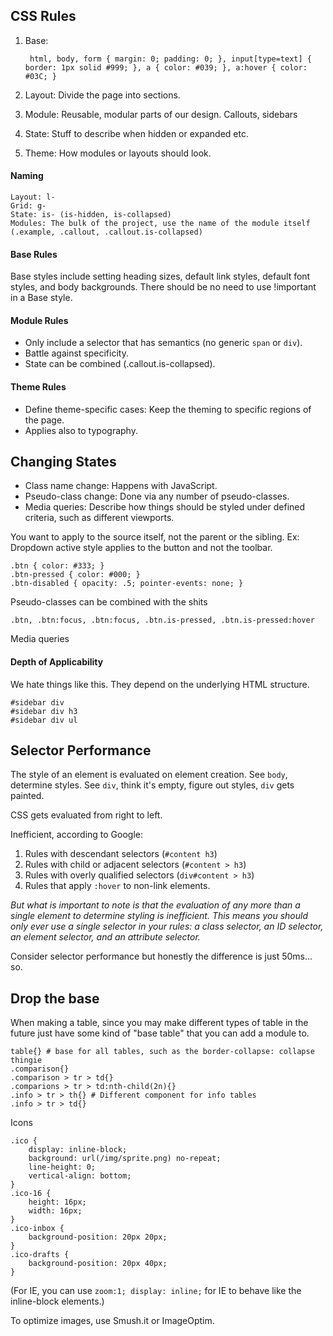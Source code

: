 ## CSS Rules

1. Base: 

		html, body, form { margin: 0; padding: 0; }, input[type=text] { border: 1px solid #999; }, a { color: #039; }, a:hover { color: #03C; }

2. Layout: Divide the page into sections.
3. Module: Reusable, modular parts of our design. Callouts, sidebars
4. State: Stuff to describe when hidden or expanded etc.
5. Theme: How modules or layouts should look.

#### Naming

	Layout: l-
	Grid: g-
	State: is- (is-hidden, is-collapsed)
	Modules: The bulk of the project, use the name of the module itself (.example, .callout, .callout.is-collapsed)

#### Base Rules

Base styles include setting heading sizes, default link styles, default font styles, and body backgrounds. There should be no need to use !important in a Base style.

#### Module Rules

- Only include a selector that has semantics (no generic `span` or `div`).
- Battle against specificity.
- State can be combined (.callout.is-collapsed).

#### Theme Rules

- Define theme-specific cases: Keep the theming to specific regions of the page.
- Applies also to typography.

## Changing States

- Class name change: Happens with JavaScript.
- Pseudo-class change: Done via any number of pseudo-classes.
- Media queries: Describe how things should be styled under defined criteria, such as different viewports.

You want to apply to the source itself, not the parent or the sibling. Ex: Dropdown active style applies to the button and not the toolbar.

	.btn { color: #333; }
	.btn-pressed { color: #000; }
	.btn-disabled { opacity: .5; pointer-events: none; }

Pseudo-classes can be combined with the shits

	.btn, .btn:focus, .btn:focus, .btn.is-pressed, .btn.is-pressed:hover

Media queries

#### Depth of Applicability

We hate things like this. They depend on the underlying HTML structure.

	#sidebar div
	#sidebar div h3
	#sidebar div ul

## Selector Performance 

The style of an element is evaluated on element creation. See `body`, determine styles. See `div`, think it's empty, figure out styles, `div` gets painted.

CSS gets evaluated from right to left.

Inefficient, according to Google:

1. Rules with descendant selectors (`#content h3`)
2. Rules with child or adjacent selectors (`#content > h3`)
3. Rules with overly qualified selectors (`div#content > h3`)
4. Rules that apply `:hover` to non-link elements.

*But what is important to note is that the evaluation of any more than a single element to determine styling is inefficient. This means you should only ever use a single selector in your rules: a class selector, an ID selector, an element selector, and an attribute selector.*

Consider selector performance but honestly the difference is just 50ms... so.

## Drop the base

When making a table, since you may make different types of table in the future just have some kind of "base table" that you can add a module to.

	table{} # base for all tables, such as the border-collapse: collapse thingie
	.comparison{}
	.comparison > tr > td{}
	.comparions > tr > td:nth-child(2n){}
	.info > tr > th{} # Different component for info tables
	.info > tr > td{}

Icons

	.ico {
	    display: inline-block;
	    background: url(/img/sprite.png) no-repeat;
	    line-height: 0;
	    vertical-align: bottom;
	}
	.ico-16 {
	    height: 16px;
	    width: 16px;
	}
	.ico-inbox {
	    background-position: 20px 20px;
	}
	.ico-drafts {
	    background-position: 20px 40px;
	}

(For IE, you can use `zoom:1; display: inline;` for IE to behave like the inline-block elements.)

To optimize images, use Smush.it or ImageOptim.





























